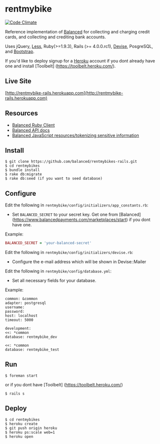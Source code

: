 rentmybike
===

[![Code Climate](https://codeclimate.com/github/balanced/rentmybikes-rails.png)](https://codeclimate.com/github/balanced/rentmybikes-rails)

Reference implementation of [Balanced](https://www.balancedpayments.com) for
collecting and charging credit cards, and collecting and crediting bank accounts.

Uses jQuery, [Less](http://lesscss.org/), Ruby(>=1.9.3), Rails (>= 4.0.0.rc1), [Devise](https://github.com/plataformatec/devise), PosgreSQL, and
[Bootstrap](http://twitter.github.com/bootstrap/).

If you'd like to deploy signup for a [Heroku](http://www.heroku.com/signup)
account if you dont already have one and install [Toolbelt]
(https://toolbelt.heroku.com/).

Live Site
---
[http://rentmybike-rails.herokuapp.com](http://rentmybike-rails.herokuapp.com)

Resources
---
* [Balanced Ruby Client](https://github.com/balanced/balanced-ruby)
* [Balanced API docs](https://www.balancedpayments.com/docs/api?language=ruby)
* [Balanced JavaScript resources/tokenizing sensitive information](https://balancedpayments.com/docs/overview?language=ruby#tokenizing-sensitive-information)


Install
---

    $ git clone https://github.com/balanced/rentmybikes-rails.git
    $ cd rentmybikes
    $ bundle install
    $ rake db:migrate
    $ rake db:seed (if you want to seed database)


Configure
---

Edit the following in `rentmybike/config/initializers/app_constants.rb`:

* Set `BALANCED_SECRET` to your secret key. Get one from [Balanced] (https://www.balancedpayments.com/marketplaces/start) if you dont have one.

Example:

```ruby
BALANCED_SECRET = 'your-balanced-secret'
```

Edit the following in `rentmybike/config/initializers/devise.rb`:

* Configure the e-mail address which will be shown in Devise::Mailer

Edit the following in `rentmybike/config/database.yml`:

* Set all necessary fields for your database.

Example:

```
common: &common
adapter: postgresql
username:
password:
host: localhost
timeout: 5000
```

```
development:
<<: *common
database: rentmybike_dev
```

```test:
<<: *common
database: rentmybike_test
```



Run
---

    $ foreman start

or if you dont have [Toolbelt] (https://toolbelt.heroku.com/)

    $ rails s


Deploy
---
    $ cd rentmybikes
    $ heroku create
    $ git push origin heroku
    $ heroku ps:scale web=1
    $ heroku open
